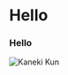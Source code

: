 # Hello
### Hello
![Kaneki Kun](https://cdna.artstation.com/p/assets/images/images/018/743/268/large/xk-art-casualkanekiken.jpg?1560531323)
